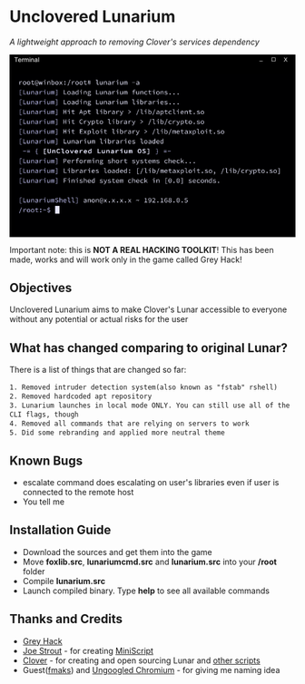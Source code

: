 # Unclovered Lunarium

_A lightweight approach to removing Clover's services dependency_

<img src="lunarium.PNG" align="center" />

Important note: this is __NOT A REAL HACKING TOOLKIT__! This has been made, works and will work only in the game called Grey Hack!


## Objectives

Unclovered Lunarium aims to make Clover's Lunar accessible to everyone without any potential or actual risks for the user


## What has changed comparing to original Lunar?

There is a list of things that are changed so far:

    1. Removed intruder detection system(also known as "fstab" rshell)
    2. Removed hardcoded apt repository
    3. Lunarium launches in local mode ONLY. You can still use all of the CLI flags, though
    4. Removed all commands that are relying on servers to work
    5. Did some rebranding and applied more neutral theme
	

## Known Bugs

- escalate command does escalating on user's libraries even if user is connected to the remote host
- You tell me


## Installation Guide

- Download the sources and get them into the game
- Move __foxlib.src__, __lunariumcmd.src__ and __lunarium.src__ into your __/root__ folder
- Compile __lunarium.src__
- Launch compiled binary. Type __help__ to see all available commands


## Thanks and Credits

- [Grey Hack](https://store.steampowered.com/app/605230/Grey_Hack/)
- [Joe Strout](https://github.com/JoeStrout) - for creating [MiniScript](https://github.com/JoeStrout/miniscript)
- [Clover](https://github.com/cloverrfoxx) - for creating and open sourcing Lunar and [other scripts](https://github.com/cloverrfoxx/greyhack)
- Guest([fmaks](https://mstdn.social/@fmmaks)) and [Ungoogled Chromium](https://github.com/ungoogled-software/ungoogled-chromium) - for giving me naming idea
